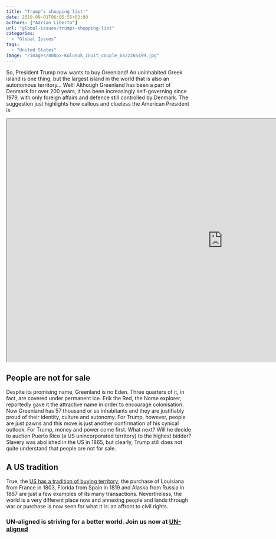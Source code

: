 ```yaml
---
title: "Trump’s shopping list!"
date: 2019-09-01T06:05:55+03:00
authors: ["Adrian Liberto"]
url: "global-issues/trumps-shopping-list"
categories: 
  - "Global Issues"
tags: 
  - "United States"
image: "/images/800px-Kulusuk_Inuit_couple_6822265499.jpg"
---
```


So, President Trump now wants to buy Greenland! An uninhabited Greek island is one thing, but the largest island in the world that is also an autonomous territory… Well! Although Greenland has been a part of Denmark for over 200 years, it has been increasingly self-governing since 1979, with only foreign affairs and defence still controlled by Denmark. The suggestion just highlights how callous and clueless the American President is. 

<iframe width="1170" height="658" src="https://www.youtube.com/embed/b0tCqY14hP8?feature=oembed" allowfullscreen></iframe>

## **People are not for sale**

Despite its promising name, Greenland is no Eden. Three quarters of it, in fact, are covered under permanent ice. Erik the Red, the Norse explorer, reportedly gave it the attractive name in order to encourage colonisation. Now Greenland has 57 thousand or so inhabitants and they are justifiably proud of their identity, culture and autonomy. For Trump, however, people are just pawns and this move is just another confirmation of his cynical outlook. For Trump, money and power come first. What next? Will he decide to auction Puerto Rico (a US unincorporated territory) to the highest bidder? Slavery was abolished in the US in 1865, but clearly, Trump still does not quite understand that people are not for sale.

## **A US tradition**

True, the [US has a tradition of buying territory](https://www.globalpolicy.org/us-westward-expansion/25994.html); the purchase of Louisiana from France in 1803, Florida from Spain in 1819 and Alaska from Russia in 1867 are just a few examples of its many transactions. Nevertheless, the world is a very different place now and annexing people and lands through war or purchase is now seen for what it is: an affront to civil rights.

### **UN-aligned is striving for a better world. Join us now at [UN-aligned](https://un-aligned.org/register/)**
